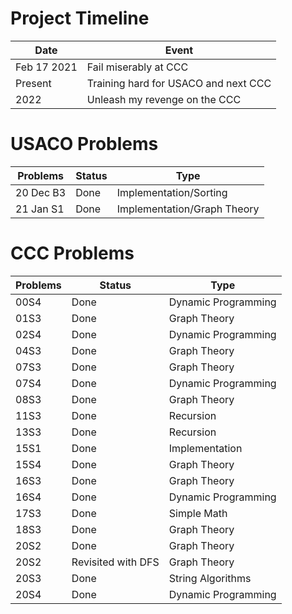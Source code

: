 # Project Timeline
Date | Event
---------|-------
Feb 17 2021 | Fail miserably at CCC
Present | Training hard for USACO and next CCC
2022 | Unleash my revenge on the CCC

# USACO Problems
Problems | Status | Type
---------|------- |-----
20 Dec B3 | Done | Implementation/Sorting
21 Jan S1 | Done | Implementation/Graph Theory

# CCC Problems
Problems | Status | Type
---------|------- |-----
00S4 | Done | Dynamic Programming
01S3 | Done | Graph Theory
02S4 | Done | Dynamic Programming
04S3 | Done | Graph Theory
07S3 | Done | Graph Theory
07S4 | Done | Dynamic Programming
08S3 | Done | Graph Theory
11S3 | Done | Recursion
13S3 | Done | Recursion
15S1 | Done | Implementation
15S4 | Done | Graph Theory
16S3 | Done | Graph Theory
16S4 | Done | Dynamic Programming
17S3 | Done | Simple Math
18S3 | Done | Graph Theory
20S2 | Done | Graph Theory
20S2 | Revisited with DFS | Graph Theory
20S3 | Done | String Algorithms
20S4 | Done | Dynamic Programming
